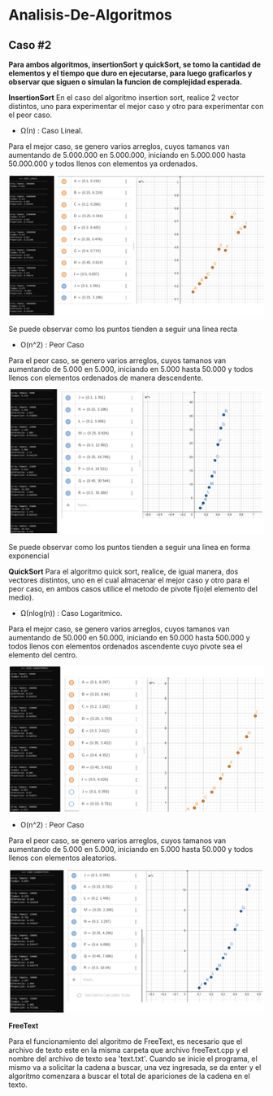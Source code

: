 # Analisis-De-Algoritmos

## Caso #2

**Para ambos algoritmos, insertionSort y quickSort, se tomo la cantidad de elementos y el tiempo que duro en ejecutarse, para luego graficarlos y observar que siguen o simulan la funcion de complejidad esperada.**

**InsertionSort**
En el caso del algoritmo insertion sort, realice 2 vector distintos, uno para experimentar el mejor caso
y otro para experimentar con el peor caso.

 - Ω(n) : Caso Lineal.

Para el mejor caso, se genero varios arreglos, cuyos tamanos van aumentando de 5.000.000 en 5.000.000, iniciando en 5.000.000 hasta 50.000.000 y todos llenos con elementos ya ordenados.

![Image text](https://github.com/DeynerNB/Analisis-De-Algoritmos/blob/master/Caso%20%232/images/InsertionSort_Lineal.png)

Se puede observar como los puntos tienden a seguir una linea recta

 - O(n^2) : Peor Caso

Para el peor caso, se genero varios arreglos, cuyos tamanos van aumentando de 5.000 en 5.000, iniciando en 5.000 hasta 50.000 y todos llenos con elementos ordenados de manera descendente.

![Image text](https://github.com/DeynerNB/Analisis-De-Algoritmos/blob/master/Caso%20%232/images/InsertionSort_Cuadratico.png)

Se puede observar como los puntos tienden a seguir una linea en forma exponencial

**QuickSort**
Para el algoritmo quick sort, realice, de igual manera, dos vectores distintos, uno en el cual almacenar el mejor caso y otro para el peor caso, en ambos casos utilice el metodo de pivote fijo(el elemento del medio).

 - Ω(nlog(n)) : Caso Logaritmico.

Para el mejor caso, se genero varios arreglos, cuyos tamanos van aumentando de 50.000 en 50.000, iniciando en 50.000 hasta 500.000 y todos llenos con elementos ordenados ascendente cuyo pivote sea el elemento del centro.

![Image text](https://github.com/DeynerNB/Analisis-De-Algoritmos/blob/master/Caso%20%232/images/QuickSort_Logaritmico.png)

 - O(n^2) : Peor Caso

Para el peor caso, se genero varios arreglos, cuyos tamanos van aumentando de 5.000 en 5.000, iniciando en 5.000 hasta 50.000 y todos llenos con elementos aleatorios.

![Image text](https://github.com/DeynerNB/Analisis-De-Algoritmos/blob/master/Caso%20%232/images/QuickSort_Cuadratico.png)

**FreeText**

Para el funcionamiento del algoritmo de FreeText, es necesario que el archivo de texto este en la misma carpeta que archivo freeText.cpp y el nombre del archivo de texto sea 'text.txt'.
Cuando se inicie el programa, el mismo va a solicitar la cadena a buscar, una vez ingresada, se da enter y el algoritmo comenzara a buscar el total de apariciones de la cadena en el texto.

